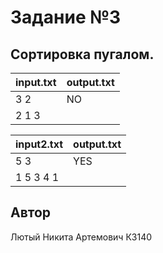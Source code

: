 # Задание №3
##  Сортировка пугалом.

| input.txt | output.txt |
|-----------|------------|
| 3 2       | NO         |
| 2 1 3     |            |


| input2.txt | output.txt |
|------------|------------|
| 5 3        | YES        |
| 1 5 3 4 1  |            |


## Автор
Лютый Никита Артемович К3140

